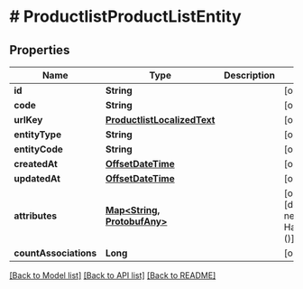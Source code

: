 # # ProductlistProductListEntity


## Properties 


Name | Type | Description | Notes
------------ | ------------- | ------------- | -------------
**id**| **String** |   | [optional]
**code**| **String** |   | [optional]
**urlKey**| [**ProductlistLocalizedText**](ProductlistLocalizedText.md) |   | [optional]
**entityType**| **String** |   | [optional]
**entityCode**| **String** |   | [optional]
**createdAt**| [**OffsetDateTime**](OffsetDateTime.md) |   | [optional]
**updatedAt**| [**OffsetDateTime**](OffsetDateTime.md) |   | [optional]
**attributes**| [**Map<String, ProtobufAny>**](ProtobufAny.md) |   | [optional] [default to new HashMap<>()]
**countAssociations**| **Long** |   | [optional]


[[Back to Model list]](../../README.md#models) [[Back to API list]](../../README.md#endpoints) [[Back to README]](../../README.md)

